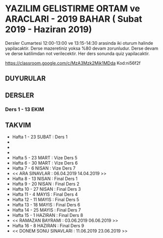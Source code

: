 # YAZILIM GELISTIRME ORTAM ve ARACLARI - 2019 BAHAR ( Subat 2019 - Haziran 2019)

Dersler Cumartesi 12:00-13:00 ve 13:15-14:30 arasinda iki oturum halinde yapilacaktir.
Derse mazeretiniz yoksa %80 devam zorunludur. Derse devam ve derse katilimdan not verilecektir.
Her ders sonunda quiz yapilacaktir.

https://classroom.google.com/c/MzA3Mzk2Mjk1MDda
Kod:ni56f2f

## DUYURULAR


## DERSLER

### Ders 1 - 13 EKIM




## TAKVIM

* Hafta 1 - 23 SUBAT : Ders 1
*
*
*
* Hafta 5 - 23 MART  : Vize Ders 5
* Hafta 6 - 30 MART  : Vize Ders 6
* Hafta 7 - 6 NISAN  : Vize Ders 7
* << ARA SINAVLAR : 06.04.2019	14.04.2019 >>
* Hafta 8 - 13 NISAN  : Final Ders 1
* Hafta 9 - 20 NISAN  : Final Ders 2
* Hafta 10 - 27 NISAN  : Final Ders 3
* Hafta 11 - 4 MAYIS  : Final Ders 4
* Hafta 12 - 11 MAYIS  : Final Ders 5
* Hafta 13 - 18 MAYIS  : Final Ders 6
* Hafta 14 - 25 MAYIS  : Final Ders 7
* Hafta 15 - 1 HAZIRAN  : Final Ders 8
* << RAMAZAN BAYRAMI : 03.06.2019	06.06.2019 >>
* Hafta 16 - 8 HAZIRAN  : Final Ders 9
* << DONEM SONU SINAVLARI : 11.06.2019	23.06.2019 >>
